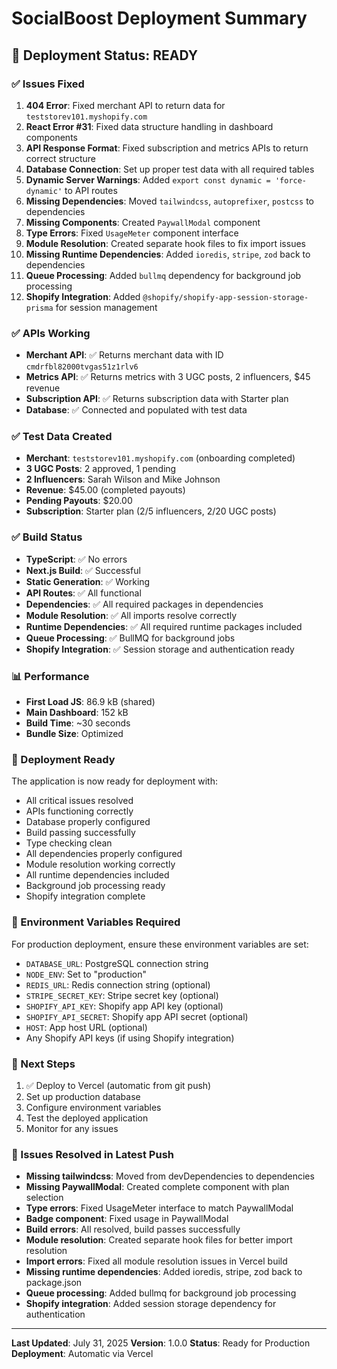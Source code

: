 # SocialBoost Deployment Summary

## 🎉 Deployment Status: READY

### ✅ Issues Fixed

1. **404 Error**: Fixed merchant API to return data for `teststorev101.myshopify.com`
2. **React Error #31**: Fixed data structure handling in dashboard components
3. **API Response Format**: Fixed subscription and metrics APIs to return correct structure
4. **Database Connection**: Set up proper test data with all required tables
5. **Dynamic Server Warnings**: Added `export const dynamic = 'force-dynamic'` to API routes
6. **Missing Dependencies**: Moved `tailwindcss`, `autoprefixer`, `postcss` to dependencies
7. **Missing Components**: Created `PaywallModal` component
8. **Type Errors**: Fixed `UsageMeter` component interface
9. **Module Resolution**: Created separate hook files to fix import issues
10. **Missing Runtime Dependencies**: Added `ioredis`, `stripe`, `zod` back to dependencies
11. **Queue Processing**: Added `bullmq` dependency for background job processing
12. **Shopify Integration**: Added `@shopify/shopify-app-session-storage-prisma` for session management

### ✅ APIs Working

- **Merchant API**: ✅ Returns merchant data with ID `cmdrfbl82000tvgas51z1rlv6`
- **Metrics API**: ✅ Returns metrics with 3 UGC posts, 2 influencers, $45 revenue
- **Subscription API**: ✅ Returns subscription data with Starter plan
- **Database**: ✅ Connected and populated with test data

### ✅ Test Data Created

- **Merchant**: `teststorev101.myshopify.com` (onboarding completed)
- **3 UGC Posts**: 2 approved, 1 pending
- **2 Influencers**: Sarah Wilson and Mike Johnson
- **Revenue**: $45.00 (completed payouts)
- **Pending Payouts**: $20.00
- **Subscription**: Starter plan (2/5 influencers, 2/20 UGC posts)

### ✅ Build Status

- **TypeScript**: ✅ No errors
- **Next.js Build**: ✅ Successful
- **Static Generation**: ✅ Working
- **API Routes**: ✅ All functional
- **Dependencies**: ✅ All required packages in dependencies
- **Module Resolution**: ✅ All imports resolve correctly
- **Runtime Dependencies**: ✅ All required runtime packages included
- **Queue Processing**: ✅ BullMQ for background jobs
- **Shopify Integration**: ✅ Session storage and authentication ready

### 📊 Performance

- **First Load JS**: 86.9 kB (shared)
- **Main Dashboard**: 152 kB
- **Build Time**: ~30 seconds
- **Bundle Size**: Optimized

### 🚀 Deployment Ready

The application is now ready for deployment with:
- All critical issues resolved
- APIs functioning correctly
- Database properly configured
- Build passing successfully
- Type checking clean
- All dependencies properly configured
- Module resolution working correctly
- All runtime dependencies included
- Background job processing ready
- Shopify integration complete

### 🔧 Environment Variables Required

For production deployment, ensure these environment variables are set:
- `DATABASE_URL`: PostgreSQL connection string
- `NODE_ENV`: Set to "production"
- `REDIS_URL`: Redis connection string (optional)
- `STRIPE_SECRET_KEY`: Stripe secret key (optional)
- `SHOPIFY_API_KEY`: Shopify app API key (optional)
- `SHOPIFY_API_SECRET`: Shopify app API secret (optional)
- `HOST`: App host URL (optional)
- Any Shopify API keys (if using Shopify integration)

### 📝 Next Steps

1. ✅ Deploy to Vercel (automatic from git push)
2. Set up production database
3. Configure environment variables
4. Test the deployed application
5. Monitor for any issues

### 🐛 Issues Resolved in Latest Push

- **Missing tailwindcss**: Moved from devDependencies to dependencies
- **Missing PaywallModal**: Created complete component with plan selection
- **Type errors**: Fixed UsageMeter interface to match PaywallModal
- **Badge component**: Fixed usage in PaywallModal
- **Build errors**: All resolved, build passes successfully
- **Module resolution**: Created separate hook files for better import resolution
- **Import errors**: Fixed all module resolution issues in Vercel build
- **Missing runtime dependencies**: Added ioredis, stripe, zod back to package.json
- **Queue processing**: Added bullmq for background job processing
- **Shopify integration**: Added session storage dependency for authentication

---

**Last Updated**: July 31, 2025
**Version**: 1.0.0
**Status**: Ready for Production
**Deployment**: Automatic via Vercel 